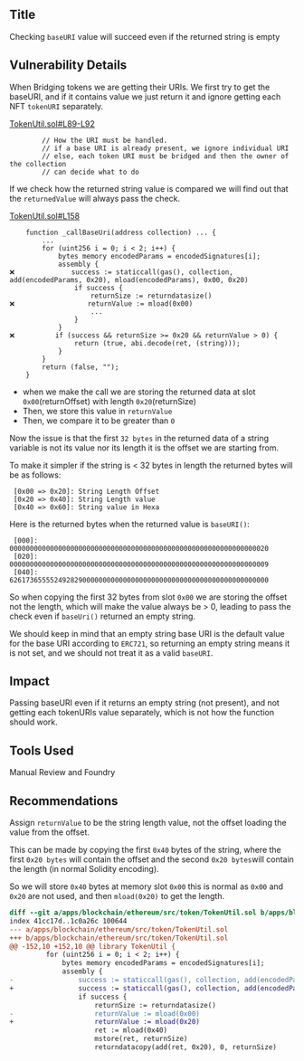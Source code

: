## Title
Checking `baseURI` value will succeed even if the returned string is empty

## Vulnerability Details
When Bridging tokens we are getting their URIs. We first try to get the baseURI, and if it contains value we just return it and ignore getting each NFT `tokenURI` separately.

[TokenUtil.sol#L89-L92](https://github.com/Cyfrin/2024-07-ark-project/blob/main/apps/blockchain/ethereum/src/token/TokenUtil.sol#L89-L92)
```solidity
        // How the URI must be handled.
        // if a base URI is already present, we ignore individual URI
        // else, each token URI must be bridged and then the owner of the collection
        // can decide what to do
```

If we check how the returned string value is compared we will find out that the `returnedValue` will always pass the check.

[TokenUtil.sol#L158](https://github.com/Cyfrin/2024-07-ark-project/blob/main/apps/blockchain/ethereum/src/token/TokenUtil.sol#L158)
```solidity
    function _callBaseUri(address collection) ... {
        ...
        for (uint256 i = 0; i < 2; i++) {
            bytes memory encodedParams = encodedSignatures[i];
            assembly {
❌️              success := staticcall(gas(), collection, add(encodedParams, 0x20), mload(encodedParams), 0x00, 0x20)
                if success {
                    returnSize := returndatasize()
❌️                  returnValue := mload(0x00)
                    ...
                }
            }
❌️          if (success && returnSize >= 0x20 && returnValue > 0) {
                return (true, abi.decode(ret, (string)));
            }
        }
        return (false, "");
    }
```

- when we make the call we are storing the returned data at slot `0x00`(returnOffset) with length `0x20`(returnSize)
- Then, we store this value in `returnValue`
- Then, we compare it to be greater than `0`

Now the issue is that the first `32 bytes` in the returned data of a string variable is not its value nor its length it is the offset we are starting from.

To make it simpler if the string is < 32 bytes in length the returned bytes will be as follows:
```shell
 [0x00 => 0x20]: String Length Offset
 [0x20 => 0x40]: String Length value
 [0x40 => 0x60]: String value in Hexa
```

Here is the returned bytes when the returned value is `baseURI()`:
```shell
 [000]: 0000000000000000000000000000000000000000000000000000000000000020
 [020]: 0000000000000000000000000000000000000000000000000000000000000009
 [040]: 6261736555524928290000000000000000000000000000000000000000000000
```

So when copying the first 32 bytes from slot `0x00` we are storing the offset not the length, which will make the value always be > 0, leading to pass the check even if `baseUri()` returned an empty string.

We should keep in mind that an empty string base URI is the default value for the base URI according to `ERC721`, so returning an empty string means it is not set, and we should not treat it as a valid `baseURI`.

## Impact
Passing baseURI even if it returns an empty string (not present), and not getting each tokenURIs value separately, which is not how the function should work.

## Tools Used
Manual Review and Foundry

## Recommendations
Assign `returnValue` to be the string length value, not the offset loading the value from the offset.

This can be made by copying the first `0x40` bytes of the string, where the first `0x20 bytes` will contain the offset and the second `0x20 bytes`will contain the length (in normal Solidity encoding).

So we will store `0x40` bytes at memory slot `0x00` this is normal as `0x00` and `0x20` are not used, and then `mload(0x20)` to get the length.

```diff
diff --git a/apps/blockchain/ethereum/src/token/TokenUtil.sol b/apps/blockchain/ethereum/src/token/TokenUtil.sol
index 41cc17d..1c0a26c 100644
--- a/apps/blockchain/ethereum/src/token/TokenUtil.sol
+++ b/apps/blockchain/ethereum/src/token/TokenUtil.sol
@@ -152,10 +152,10 @@ library TokenUtil {
         for (uint256 i = 0; i < 2; i++) {
             bytes memory encodedParams = encodedSignatures[i];
             assembly {
-                success := staticcall(gas(), collection, add(encodedParams, 0x20), mload(encodedParams), 0x00, 0x20)
+                success := staticcall(gas(), collection, add(encodedParams, 0x20), mload(encodedParams), 0x00, 0x40)
                 if success {
                     returnSize := returndatasize()
-                    returnValue := mload(0x00)
+                    returnValue := mload(0x20)
                     ret := mload(0x40)
                     mstore(ret, returnSize)
                     returndatacopy(add(ret, 0x20), 0, returnSize)
```
